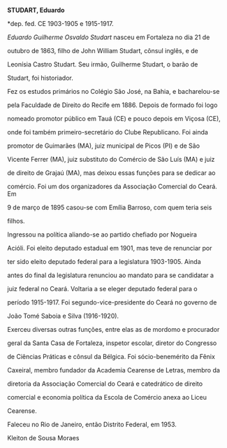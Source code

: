 **STUDART, Eduardo**



\*dep. fed. CE 1903-1905 e 1915-1917.



*Eduardo Guilherme Osvaldo Studart* nasceu em Fortaleza no dia 21 de

outubro de 1863, filho de John William Studart, cônsul inglês, e de

Leonísia Castro Studart. Seu irmão, Guilherme Studart, o barão de

Studart, foi historiador.



Fez os estudos primários no Colégio São José, na Bahia, e bacharelou-se

pela Faculdade de Direito do Recife em 1886. Depois de formado foi logo

nomeado promotor público em Tauá (CE) e pouco depois em Viçosa (CE),

onde foi também primeiro-secretário do Clube Republicano. Foi ainda

promotor de Guimarães (MA), juiz municipal de Picos (PI) e de São

Vicente Ferrer (MA), juiz substituto do Comércio de São Luís (MA) e juiz

de direito de Grajaú (MA), mas deixou essas funções para se dedicar ao

comércio. Foi um dos organizadores da Associação Comercial do Ceará. Em

9 de março de 1895 casou-se com Emília Barroso, com quem teria seis

filhos.



Ingressou na política aliando-se ao partido chefiado por Nogueira

Acióli. Foi eleito deputado estadual em 1901, mas teve de renunciar por

ter sido eleito deputado federal para a legislatura 1903-1905. Ainda

antes do final da legislatura renunciou ao mandato para se candidatar a

juiz federal no Ceará. Voltaria a se eleger deputado federal para o

período 1915-1917. Foi segundo-vice-presidente do Ceará no governo de

João Tomé Saboia e Silva (1916-1920).



Exerceu diversas outras funções, entre elas as de mordomo e procurador

geral da Santa Casa de Fortaleza, inspetor escolar, diretor do Congresso

de Ciências Práticas e cônsul da Bélgica. Foi sócio-benemérito da Fênix

Caxeiral, membro fundador da Academia Cearense de Letras, membro da

diretoria da Associação Comercial do Ceará e catedrático de direito

comercial e economia política da Escola de Comércio anexa ao Liceu

Cearense.



Faleceu no Rio de Janeiro, então Distrito Federal, em 1953.



Kleiton de Sousa Moraes



